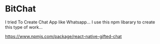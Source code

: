 # BitChat
 I tried To Create Chat App like Whatsapp...
 I use this npm libarary to create this type of work...
 
 https://www.npmjs.com/package/react-native-gifted-chat
 
 
